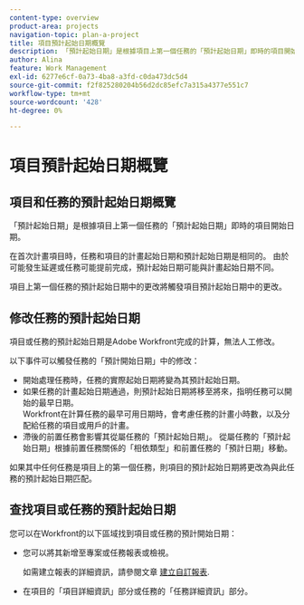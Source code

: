 ```yaml
---
content-type: overview
product-area: projects
navigation-topic: plan-a-project
title: 項目預計起始日期概覽
description: 「預計起始日期」是根據項目上第一個任務的「預計起始日期」即時的項目開始日期。
author: Alina
feature: Work Management
exl-id: 6277e6cf-0a73-4ba8-a3fd-c0da473dc5d4
source-git-commit: f2f825280204b56d2dc85efc7a315a4377e551c7
workflow-type: tm+mt
source-wordcount: '428'
ht-degree: 0%

---
```


# 項目預計起始日期概覽

## 項目和任務的預計起始日期概覽

「預計起始日期」是根據項目上第一個任務的「預計起始日期」即時的項目開始日期。 

在首次計畫項目時，任務和項目的計畫起始日期和預計起始日期是相同的。 由於可能發生延遲或任務可能提前完成，預計起始日期可能與計畫起始日期不同。 

項目上第一個任務的預計起始日期中的更改將觸發項目預計起始日期中的更改。 

## 修改任務的預計起始日期

項目或任務的預計起始日期是Adobe Workfront完成的計算，無法人工修改。 

以下事件可以觸發任務的「預計開始日期」中的修改：

* 開始處理任務時，任務的實際起始日期將變為其預計起始日期。
* 如果任務的計畫起始日期通過，則預計起始日期將移至將來，指明任務可以開始的最早日期。\
   Workfront在計算任務的最早可用日期時，會考慮任務的計畫小時數，以及分配給任務的項目或用戶的計畫。 
* 滯後的前置任務會影響其從屬任務的「預計起始日期」。 從屬任務的「預計起始日期」根據前置任務關係的「相依類型」和前置任務的「預計日期」移動。 

如果其中任何任務是項目上的第一個任務，則項目的預計起始日期將更改為與此任務的預計起始日期匹配。 

## 查找項目或任務的預計起始日期

您可以在Workfront的以下區域找到項目或任務的預計開始日期：

* 您可以將其新增至專案或任務報表或檢視。

   如需建立報表的詳細資訊，請參閱文章 [建立自訂報表](../../../reports-and-dashboards/reports/creating-and-managing-reports/create-custom-report.md).

* 在項目的「項目詳細資訊」部分或任務的「任務詳細資訊」部分。
